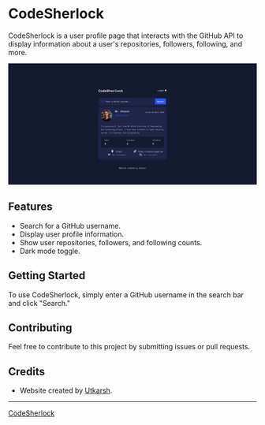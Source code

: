 # CodeSherlock

CodeSherlock is a user profile page that interacts with the GitHub API to display information about a user's repositories, followers, following, and more.

![CodeSherlock](./Images/q.png)

## Features

- Search for a GitHub username.
- Display user profile information.
- Show user repositories, followers, and following counts.
- Dark mode toggle.

## Getting Started

To use CodeSherlock, simply enter a GitHub username in the search bar and click "Search."

## Contributing

Feel free to contribute to this project by submitting issues or pull requests.

## Credits

- Website created by [Utkarsh](https://github.com/utkarshpayal).

---

[CodeSherlock](https://github.com/utkarshpayal/CodeSherlock)
